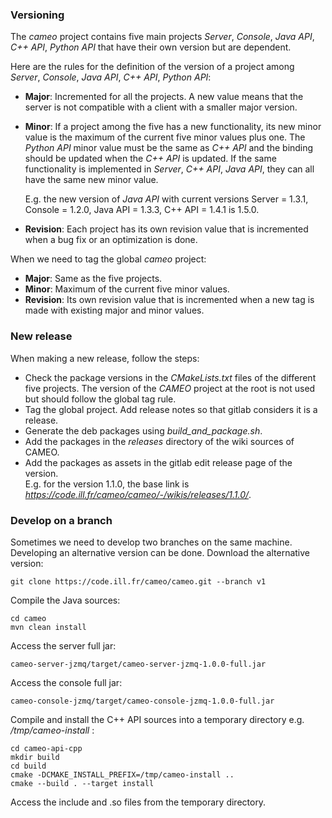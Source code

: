 ### Versioning

The *cameo* project contains five main projects *Server*, *Console*, *Java API*, *C++ API*, *Python API* that have their own version but are dependent.

Here are the rules for the definition of the version of a project among *Server*, *Console*, *Java API*, *C++ API*, *Python API*:

* **Major**: Incremented for all the projects. A new value means that the server is not compatible with a client with a smaller major version.

* **Minor**: If a project among the five has a new functionality, its new minor value is the maximum of the current five minor values plus one. The *Python API* minor value must be the same as *C++ API* and the binding should be updated when the *C++ API* is updated. If the same functionality is implemented in *Server*, *C++ API*, *Java API*, they can all have the same new minor value.

  E.g. the new version of *Java API* with current versions Server = 1.3.1, Console = 1.2.0, Java API = 1.3.3, C++ API = 1.4.1 is 1.5.0.  

  
* **Revision**: Each project has its own revision value that is incremented when a bug fix or an optimization is done.

When we need to tag the global *cameo* project:

* **Major**: Same as the five projects.
* **Minor**: Maximum of the current five minor values.
* **Revision**: Its own revision value that is incremented when a new tag is made with existing major and minor values.

### New release

When making a new release, follow the steps:

* Check the package versions in the *CMakeLists.txt* files of the different five projects. The version of the *CAMEO* project at the root is not used but should follow the global tag rule.
* Tag the global project. Add release notes so that gitlab considers it is a release.
* Generate the deb packages using *build_and_package.sh*.
* Add the packages in the *releases* directory of the wiki sources of CAMEO.
* Add the packages as assets in the gitlab edit release page of the version.  
  E.g. for the version 1.1.0, the base link is *https://code.ill.fr/cameo/cameo/-/wikis/releases/1.1.0/*.


### Develop on a branch

Sometimes we need to develop two branches on the same machine. Developing an alternative version can be done.
Download the alternative version:
```
git clone https://code.ill.fr/cameo/cameo.git --branch v1
```
Compile the Java sources:
```
cd cameo
mvn clean install
```
Access the server full jar:
```
cameo-server-jzmq/target/cameo-server-jzmq-1.0.0-full.jar
```
Access the console full jar:
```
cameo-console-jzmq/target/cameo-console-jzmq-1.0.0-full.jar
```

Compile and install the C++ API sources into a temporary directory e.g. */tmp/cameo-install* :
```
cd cameo-api-cpp
mkdir build
cd build
cmake -DCMAKE_INSTALL_PREFIX=/tmp/cameo-install ..
cmake --build . --target install
```
Access the include and .so files from the temporary directory.
